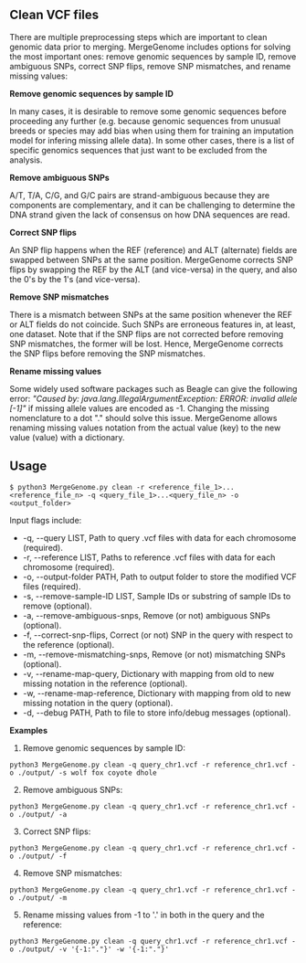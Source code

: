 ## Clean VCF files

There are multiple preprocessing steps which are important to clean genomic data prior to merging. MergeGenome includes options for solving the most important ones: remove genomic sequences by sample ID, remove ambiguous SNPs, correct SNP flips, remove SNP mismatches, and rename missing values:

**Remove genomic sequences by sample ID**

In many cases, it is desirable to remove some genomic sequences before proceeding any further (e.g. because genomic sequences from unusual breeds or species may add bias when using them for training an imputation model for infering missing allele data). In some other cases, there is a list of specific genomics sequences that just want to be excluded from the analysis.

**Remove ambiguous SNPs**

A/T, T/A, C/G, and G/C pairs are strand-ambiguous because they are components are complementary, and it can be challenging to determine the DNA strand given the lack of consensus on how DNA sequences are read.

**Correct SNP flips** 

An SNP flip happens when the REF (reference) and ALT (alternate) fields are swapped between SNPs at the same position. MergeGenome corrects SNP flips by swapping the REF by the ALT (and vice-versa) in the query, and also the 0's by the 1's (and vice-versa).

**Remove SNP mismatches**

There is a mismatch between SNPs at the same position whenever the REF or ALT fields do not coincide. Such SNPs are erroneous features in, at least, one dataset. Note that if the SNP flips are not corrected before removing SNP mismatches, the former will be lost. Hence, MergeGenome corrects the SNP flips before removing the SNP mismatches.

**Rename missing values**

Some widely used software packages such as Beagle can give the following error: *"Caused by: java.lang.IllegalArgumentException: ERROR: invalid allele [-1]"* if missing allele values are encoded as -1. Changing the missing nomenclature to a dot "." should solve this issue. MergeGenome allows renaming missing values notation from the actual value (key) to the new value (value) with a dictionary.

## Usage

```
$ python3 MergeGenome.py clean -r <reference_file_1>...<reference_file_n> -q <query_file_1>...<query_file_n> -o <output_folder>
```

Input flags include:

* -q, --query LIST, Path to query .vcf files with data for each chromosome (required).
* -r, --reference LIST, Paths to reference .vcf files with data for each chromosome (required).
* -o, --output-folder PATH, Path to output folder to store the modified VCF files (required).
* -s, --remove-sample-ID LIST, Sample IDs or substring of sample IDs to remove (optional).
* -a, --remove-ambiguous-snps, Remove (or not) ambiguous SNPs (optional).
* -f, --correct-snp-flips, Correct (or not) SNP in the query with respect to the reference (optional).
* -m, --remove-mismatching-snps, Remove (or not) mismatching SNPs (optional).
* -v, --rename-map-query, Dictionary with mapping from old to new missing notation in the reference (optional).
* -w, --rename-map-reference, Dictionary with mapping from old to new missing notation in the query (optional).
* -d, --debug PATH, Path to file to store info/debug messages (optional).

**Examples**

1. Remove genomic sequences by sample ID:

```
python3 MergeGenome.py clean -q query_chr1.vcf -r reference_chr1.vcf -o ./output/ -s wolf fox coyote dhole
```

2. Remove ambiguous SNPs:

```
python3 MergeGenome.py clean -q query_chr1.vcf -r reference_chr1.vcf -o ./output/ -a
```

3. Correct SNP flips:

```
python3 MergeGenome.py clean -q query_chr1.vcf -r reference_chr1.vcf -o ./output/ -f
```

4. Remove SNP mismatches: 

```
python3 MergeGenome.py clean -q query_chr1.vcf -r reference_chr1.vcf -o ./output/ -m
```

5. Rename missing values from -1 to '.' in both in the query and the reference:

```
python3 MergeGenome.py clean -q query_chr1.vcf -r reference_chr1.vcf -o ./output/ -v '{-1:"."}' -w '{-1:"."}'
```



